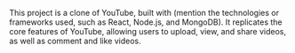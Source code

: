  This project is a clone of YouTube, built with (mention the technologies or frameworks used, such as React, Node.js, and MongoDB). It replicates the core features of YouTube, allowing users to upload, view, and share videos, as well as comment and like videos.
